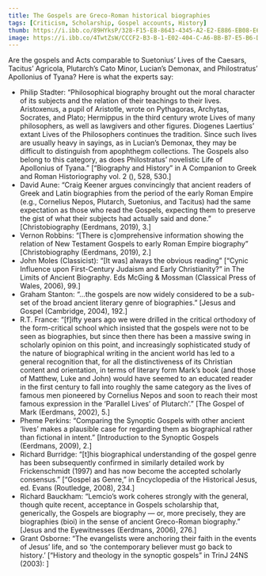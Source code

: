 ```yaml
---
title: The Gospels are Greco-Roman historical biographies
tags: [Criticism, Scholarship, Gospel accounts, History]
thumb: https://i.ibb.co/89HYksP/328-F15-E8-8643-4345-A2-E2-E886-EB08-E677.png
image: https://i.ibb.co/4TwtZsW/CCCF2-B3-B-1-E02-404-C-A6-BB-B7-E5-B6-D03-CBE.jpg
---
```


Are the gospels and Acts comparable to Suetonius’ Lives of the Caesars, Tacitus’ Agricola, Plutarch’s Cato Minor, Lucian’s Demonax, and Philostratus’ Apollonius of Tyana? Here is what the experts say:

*   Philip Stadter: “Philosophical biography brought out the moral character of its subjects and the relation of their teachings to their lives. Aristoxenus, a pupil of Aristotle, wrote on Pythagoras, Archytas, Socrates, and Plato; Hermippus in the third century wrote Lives of many philosophers, as well as lawgivers and other figures. Diogenes Laertius’ extant Lives of the Philosophers continues the tradition. Since such lives are usually heavy in sayings, as in Lucian’s Demonax, they may be difficult to distinguish from apophthegm collections. The Gospels also belong to this category, as does Philostratus’ novelistic Life of Apollonius of Tyana.” [“Biography and History” in A Companion to Greek and Roman Historiography vol. 2 (), 528, 530.]
*   David Aune: “Craig Keener argues convincingly that ancient readers of Greek and Latin biographies from the period of the early Roman Empire (e.g., Cornelius Nepos, Plutarch, Suetonius, and Tacitus) had the same expectation as those who read the Gospels, expecting them to preserve the gist of what their subjects had actually said and done.” [Christobiography (Eerdmans, 2019), 3.]
*   Vernon Robbins: “[There is c]omprehensive information showing the relation of New Testament Gospels to early Roman Empire biography” [Christobiography (Eerdmans, 2019), 2.]
*   John Moles (Classicist): “[It was] always the obvious reading” [“Cynic Influence upon First-Century Judaism and Early Christianity?” in The Limits of Ancient Biography. Eds McGing & Mossman (Classical Press of Wales, 2006), 99.]
*   Graham Stanton: “…the gospels are now widely considered to be a sub-set of the broad ancient literary genre of biographies.” [Jesus and Gospel (Cambridge, 2004), 192.]
*   R.T. France: “[f]ifty years ago we were drilled in the critical orthodoxy of the form-critical school which insisted that the gospels were not to be seen as biographies, but since then there has been a massive swing in scholarly opinion on this point, and increasingly sophisticated study of the nature of biographical writing in the ancient world has led to a general recognition that, for all the distinctiveness of its Christian content and orientation, in terms of literary form Mark’s book (and those of Matthew, Luke and John) would have seemed to an educated reader in the first century to fall into roughly the same category as the lives of famous men pioneered by Cornelius Nepos and soon to reach their most famous expression in the ‘Parallel Lives’ of Plutarch’.” [The Gospel of Mark (Eerdmans, 2002), 5.]
*   Pheme Perkins: “Comparing the Synoptic Gospels with other ancient ‘lives’ makes a plausible case for regarding them as biographical rather than fictional in intent.” [Introduction to the Synoptic Gospels (Eerdmans, 2009), 2.]
*   Richard Burridge: “[t]his biographical understanding of the gospel genre has been subsequently confirmed in similarly detailed work by Frickenschmidt (1997) and has now become the accepted scholarly consensus.” [“Gospel as Genre,” in Encyclopedia of the Historical Jesus, ed. Evans (Routledge, 2008), 234.]
*   Richard Bauckham: “Lemcio’s work coheres strongly with the general, though quite recent, acceptance in Gospels scholarship that, generically, the Gospels are biography — or, more precisely, they are biographies (bioi) in the sense of ancient Greco-Roman biography.” [Jesus and the Eyewitnesses (Eerdmans, 2006), 276.]
*   Grant Osborne: “The evangelists were anchoring their faith in the events of Jesus’ life, and so ‘the contemporary believer must go back to history.’ [“History and theology in the synoptic gospels” in TrinJ 24NS (2003): ]
